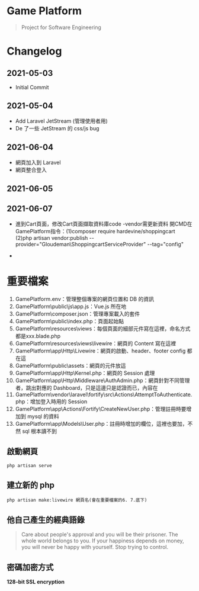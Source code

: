 # Game Platform
> Project for Software Engineering

# Changelog

## 2021-05-03

- Initial Commit

## 2021-05-04

- Add Laravel JetStream (管理使用者用)
- De 了一些 JetStream 的 css/js bug

## 2021-06-04
- 網頁加入到 Laravel
- 網頁整合登入

## 2021-06-05

## 2021-06-07
- 進到Cart頁面，修改Cart頁面擷取資料庫code
-vendor需更新資料 開CMD在GamePlatform指令：(1)composer require hardevine/shoppingcart    
(2)php artisan vendor:publish --provider="Gloudeman\ShoppingcartServiceProvider" --tag="config"


- 


# 重要檔案
1. GamePlatform\.env：管理整個專案的網頁位置和 DB 的資訊
2. GamePlatform\public\js\app.js：Vue.js 所在地
3. GamePlatform\composer.json：管理專案載入的套件
4. GamePlatform\public\index.php：頁面起始點
5. GamePlatform\resources\views：每個頁面的細部元件寫在這裡，命名方式都是xxx.blade.php
6. GamePlatform\resources\views\livewire：網頁的 Content 寫在這裡
7. GamePlatform\app\Http\Livewire：網頁的啟動、header、footer config 都在這
8. GamePlatform\public\assets：網頁的元件放這
9. GamePlatform\app\Http\Kernel.php：網頁的 Session 處理
10. GamePlatform\app\Http\Middleware\AuthAdmin.php：網頁針對不同管理者，跳出對應的 Dashboard，只是這邊只是認證而已，內容在
11. GamePlatform\vendor\laravel\fortify\src\Actions\AttemptToAuthenticate.php：增加登入時用的 Session
12. GamePlatform\app\Actions\Fortify\CreateNewUser.php：管理註冊時要增加到 mysql 的資料
13. GamePlatform\app\Models\User.php：註冊時增加的欄位，這裡也要加，不然 sql 根本讀不到

## 啟動網頁
```
php artisan serve
```

## 建立新的 php
```
php artisan make:livewire 網頁名(會在重要檔案的6. 7.底下)
```

## 他自己產生的經典語錄
> Care about people's approval and you will be their prisoner.
> The whole world belongs to you.
> If your happiness depends on money, you will never be happy with yourself.
> Stop trying to control.
> 


## 密碼加密方式
**128-bit SSL encryption**